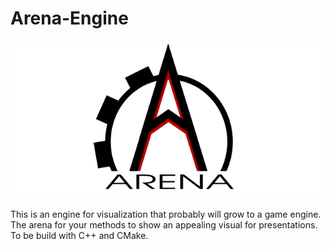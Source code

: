 # Arena-Engine

![Arena-Engine](/Logo/arenaGithub.png?raw=true "Arena")

This is an engine for visualization that probably will grow to a game engine. The arena for your methods to show an appealing visual for presentations. To be build with C++ and CMake.
